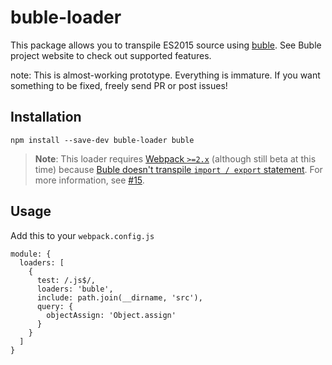 # buble-loader

This package allows you to transpile ES2015 source using [buble](https://gitlab.com/Rich-Harris/buble). See Buble project website to check out supported features.

note: This is almost-working prototype. Everything is immature. If you want something to be fixed, freely send PR or post issues!

## Installation

    npm install --save-dev buble-loader buble
    
> **Note**: This loader requires [Webpack `>=2.x`](http://webpack.js.org) (although still beta at this time) because [Buble doesn't transpile `import / export` statement](http://buble.surge.sh/guide/#using-es-modules). For more information, see [#15](https://github.com/sairion/buble-loader/issues/15).

## Usage

Add this to your `webpack.config.js`

    module: {
      loaders: [
        {
          test: /.js$/,
          loaders: 'buble',
          include: path.join(__dirname, 'src'),
          query: {
            objectAssign: 'Object.assign'
          }
        }
      ]
    }
